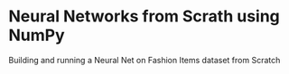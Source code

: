 # Neural Networks from Scrath using NumPy
Building and running a Neural Net on Fashion Items dataset from Scratch
